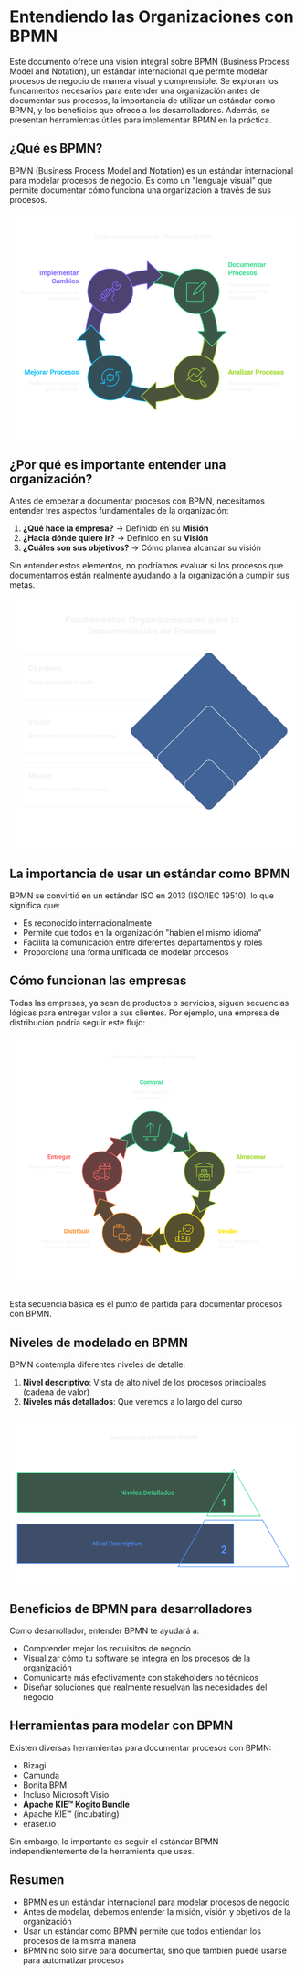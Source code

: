 
# Entendiendo las Organizaciones con BPMN

Este documento ofrece una visión integral sobre BPMN (Business Process Model and Notation), un estándar internacional que permite modelar procesos de negocio de manera visual y comprensible. Se exploran los fundamentos necesarios para entender una organización antes de documentar sus procesos, la importancia de utilizar un estándar como BPMN, y los beneficios que ofrece a los desarrolladores. Además, se presentan herramientas útiles para implementar BPMN en la práctica.

## ¿Qué es BPMN?

BPMN (Business Process Model and Notation) es un estándar internacional para modelar procesos de negocio. Es como un "lenguaje visual" que permite documentar cómo funciona una organización a través de sus procesos.

<div style="text-align: center; margin: 20px 0;">
  <img src="../images/1-que-es-bpmn.png" alt="¿Qué es BPMN?" style="max-width: 100%; height: auto;">
</div>

## ¿Por qué es importante entender una organización?

Antes de empezar a documentar procesos con BPMN, necesitamos entender tres aspectos fundamentales de la organización:

1. **¿Qué hace la empresa?** → Definido en su **Misión**
2. **¿Hacia dónde quiere ir?** → Definido en su **Visión**
3. **¿Cuáles son sus objetivos?** → Cómo planea alcanzar su visión

Sin entender estos elementos, no podríamos evaluar si los procesos que documentamos están realmente ayudando a la organización a cumplir sus metas.

<div style="text-align: center; margin: 20px 0;">
  <img src="../images/1-porque-es-importante-entender-una-organizacion.png" alt="¿Por qué es importante entender una organización?" style="max-width: 100%; height: auto;">
</div>

## La importancia de usar un estándar como BPMN

BPMN se convirtió en un estándar ISO en 2013 (ISO/IEC 19510), lo que significa que:

- Es reconocido internacionalmente
- Permite que todos en la organización "hablen el mismo idioma"
- Facilita la comunicación entre diferentes departamentos y roles
- Proporciona una forma unificada de modelar procesos

## Cómo funcionan las empresas

Todas las empresas, ya sean de productos o servicios, siguen secuencias lógicas para entregar valor a sus clientes. Por ejemplo, una empresa de distribución podría seguir este flujo:

<div style="text-align: center; margin: 20px 0;">
  <img src="../images/1-comprar-almacenar-vender-distribuir-entregar.png" alt="Flujo de procesos: Comprar → Almacenar → Vender → Distribuir → Entregar" style="max-width: 100%; height: auto;">
</div>

Esta secuencia básica es el punto de partida para documentar procesos con BPMN.

## Niveles de modelado en BPMN

BPMN contempla diferentes niveles de detalle:

1. **Nivel descriptivo**: Vista de alto nivel de los procesos principales (cadena de valor)
2. **Niveles más detallados**: Que veremos a lo largo del curso

<div style="text-align: center; margin: 20px 0;">
  <img src="../images/1-niveles-modelado-bpmn.png" alt="Niveles de modelado en BPMN" style="max-width: 100%; height: auto;">
</div>

## Beneficios de BPMN para desarrolladores

Como desarrollador, entender BPMN te ayudará a:

- Comprender mejor los requisitos de negocio
- Visualizar cómo tu software se integra en los procesos de la organización
- Comunicarte más efectivamente con stakeholders no técnicos
- Diseñar soluciones que realmente resuelvan las necesidades del negocio

## Herramientas para modelar con BPMN

Existen diversas herramientas para documentar procesos con BPMN:
- Bizagi
- Camunda
- Bonita BPM
- Incluso Microsoft Visio
- **Apache KIE™ Kogito Bundle**
- Apache KIE™ (incubating)
- eraser.io

Sin embargo, lo importante es seguir el estándar BPMN independientemente de la herramienta que uses.

## Resumen

- BPMN es un estándar internacional para modelar procesos de negocio
- Antes de modelar, debemos entender la misión, visión y objetivos de la organización
- Usar un estándar como BPMN permite que todos entiendan los procesos de la misma manera
- BPMN no solo sirve para documentar, sino que también puede usarse para automatizar procesos

